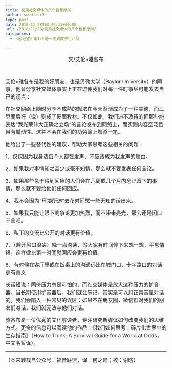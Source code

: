 ```yaml
---
title: 使用社交媒体的八个智慧原则
author: sweditor3
type: post
date: 2018-11-28T03:05:13+00:00
url: /2018/11/28/使用社交媒体的八个智慧原则/
categories:
  - 《＠守望》第120期——面对数字化产品

---
```

<p style="text-align: center;">
  <span style="font-size: 12pt;">文/艾伦•雅各布</span>
</p>

&nbsp;

<span style="font-size: 12pt;">艾伦•雅各布是我的好朋友，也是贝勒大学（Baylor University）的同事，他曾分享社交媒体事实上正在迫使我们对每一件时事尽可能发表自己的观点：</span>

<span style="font-size: 12pt;">在社交网络上随时分享不成熟的想法在今天渐渐成为了一种美德，而三思而后行（说）则成了反面教材。不仅如此，我们迫不及待的把那些能表达“我光荣伟大正确之立场”的言论发布到网络上，而实则内容空泛且带有煽动性。这并不会在我们的功劳簿上增添一笔。</span>

<span style="font-size: 12pt;">他给出了一些替代性的建议，帮助大家思考这些相关的问题：</span>

<span style="font-size: 12pt;">1、仅仅因为我身边每个人都在发声，不应该成为我发声的理由。</span>

<span style="font-size: 12pt;">2、如果我对事情知之甚少或毫不知情，那么就不要发表任何言论。</span>

<span style="font-size: 12pt;">3、如果那些急于得到回应的人们会在几周或几个月内忘记眼下的事情，那么就不要给他们任何回应。</span>

<span style="font-size: 12pt;">4、我不会因为“环境所迫”去花时间憋一些无知的话出来。</span>

<span style="font-size: 12pt;">5、如果我只能让眼下的争论更加热烈，而不带来亮光，那么还是闭口不言吧。</span>

<span style="font-size: 12pt;">6、私下的交流比公开的对话更有价值。</span>

<span style="font-size: 12pt;">7、（避开风口浪尖）晚一点沟通，等大家有时间停下来想一想，平息情绪。这样做比第一时间就回应会更有价值。</span>

<span style="font-size: 12pt;">8、有时候在客厅里或在饭桌上的沟通远比在城门口、十字路口的对话更有意义</span>

<span style="font-size: 12pt;">长话短说：同侪压力总是可怕的，而社交媒体是放大这种压力的扩音器。当长期使用扩音器后，我们就会忘记，其实是可以用正常音量对话的。我们会陷入一种常见的误区：如果不在朋友圈，微信群对我们的朋友们喊话，我们就无法与他们对话。</span>

<span style="font-size: 12pt;">雅各布是一位优秀的文化解读者，专注研究新媒体如何改变我们的思维方式。更多的信息可以阅读他的作品：《我们如何思考：碎片化世界中的生存指南》（How to Think: A Survival Guide for a World at Odds，中文名暂译）。</span>

* * *

<span style="font-size: 12pt;">（本来转载自公众号：福音联盟，译：何之是；校：谢昉）</span>